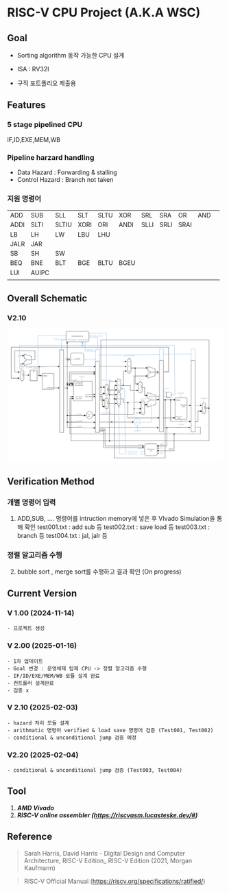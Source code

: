 

# RISC-V CPU Project (A.K.A WSC)

## Goal

- Sorting algorithm 동작 가능한 CPU 설계

 - ISA :  RV32I 

- 구직 포트폴리오 제출용

## Features
 ### 5 stage pipelined CPU
 IF,ID,EXE,MEM,WB

### Pipeline harzard handling
- Data Hazard : Forwarding & stalling
- Control Hazard : Branch not taken


### 지원 명령어
|  |  |  |  |  |  |  |  |  |  |  |
|--|--|--|--|--|--|--|--|--|--|--|
| ADD | SUB | SLL | SLT | SLTU | XOR | SRL | SRA | OR | AND |
| ADDI | SLTI | SLTIU | XORI | ORI | ANDI | SLLI | SRLI | SRAI |
| LB | LH | LW | LBU | LHU | 
| JALR | JAR |
| SB | SH | SW |
| BEQ | BNE | BLT | BGE | BLTU | BGEU |
| LUI | AUIPC|
|  |  |  |  |  |  |  |  |  |  |  |

## Overall Schematic 
### V2.10
<img src="WSC_schematic_last.png">

## Verification Method
### 개별 명령어 입력
 1. ADD,SUB, .... 명령어를 intruction  memory에 넣은 후 VIvado Simulation을 통해 확인
	 test001.txt : add sub 등 
	 test002.txt : save load 등
	 test003.txt : branch 등
	 test004.txt : jal, jalr 등
	 
### 정렬 알고리즘 수행
 2. bubble sort , merge sort를 수행하고 결과 확인
	(On progress)
## Current Version
### V 1.00 (2024-11-14)
	- 프로젝트 생성 
### V 2.00 (2025-01-16)
	- 1차 업데이트
	- Goal 변경 : 운영체제 탑제 CPU -> 정렬 알고리즘 수행
	- IF/ID/EXE/MEM/WB 모듈 설계 완료
	- 컨트롤러 설계완료
	- 검증 x 
### V 2.10 (2025-02-03)
	- hazard 처리 모듈 설계
	- arithmatic 명령어 verified & load save 명령어 검증 (Test001, Test002) 
	- conditional & unconditional jump 검증 예정
### V2.20 (2025-02-04)
	- conditional & unconditional jump 검증 (Test003, Test004)
## Tool
 1. ***AMD Vivado***
 2. ***RISC-V online assembler (https://riscvasm.lucasteske.dev/#)*** 
 	
## Reference

> Sarah Harris, David Harris - Digital Design and Computer Architecture,  RISC-V Edition_ RISC-V Edition (2021, Morgan Kaufmann)

> RISC-V Official Manual (https://riscv.org/specifications/ratified/)



